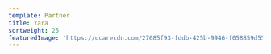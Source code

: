 ```yaml
---
template: Partner
title: Yara
sortweight: 25
featuredImage: 'https://ucarecdn.com/27685f93-fddb-425b-9946-f058859d5547/'
---
```


